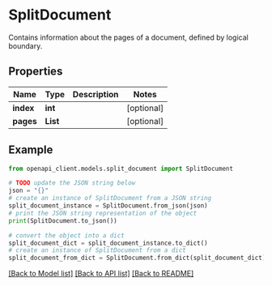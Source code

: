 # SplitDocument

Contains information about the pages of a document, defined by logical boundary.

## Properties

Name | Type | Description | Notes
------------ | ------------- | ------------- | -------------
**index** | **int** |  | [optional] 
**pages** | **List** |  | [optional] 

## Example

```python
from openapi_client.models.split_document import SplitDocument

# TODO update the JSON string below
json = "{}"
# create an instance of SplitDocument from a JSON string
split_document_instance = SplitDocument.from_json(json)
# print the JSON string representation of the object
print(SplitDocument.to_json())

# convert the object into a dict
split_document_dict = split_document_instance.to_dict()
# create an instance of SplitDocument from a dict
split_document_from_dict = SplitDocument.from_dict(split_document_dict)
```
[[Back to Model list]](../README.md#documentation-for-models) [[Back to API list]](../README.md#documentation-for-api-endpoints) [[Back to README]](../README.md)


